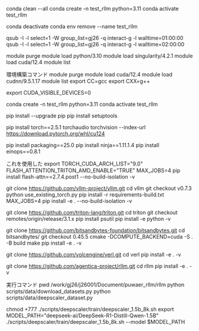 conda clean --all
conda create -n test_rllm python=3.11
conda activate test_rllm

conda deactivate
conda env remove --name test_rllm


qsub -I -l select=1 -W group_list=gj26 -q interact-g -l walltime=01:00:00
qsub -I -l select=1 -W group_list=gj26 -q interact-g -l walltime=02:00:00


module purge 
module load python/3.10
module load singularity/4.2.1
module load cuda/12.4
module list


環境構築コマンド
module purge 
module load cuda/12.4
module load cudnn/9.5.1.17
module list
export CC=gcc
export CXX=g++

export CUDA_VISIBLE_DEVICES=0

conda create -n test_rllm python=3.11
conda activate test_rllm

pip install --upgrade pip
pip install setuptools

pip install torch==2.5.1 torchaudio torchvision --index-url https://download.pytorch.org/whl/cu124

pip install packaging==25.0
pip install ninja==1.11.1.4
pip install einops==0.8.1

これを使用した
export TORCH_CUDA_ARCH_LIST="9.0"
FLASH_ATTENTION_TRITON_AMD_ENABLE="TRUE"
MAX_JOBS=4 pip install flash-attn==2.7.4.post1 --no-build-isolation -v

git clone https://github.com/vllm-project/vllm.git
cd vllm
git checkout v0.7.3
python use_existing_torch.py 
pip install -r requirements-build.txt
MAX_JOBS=4 pip install -e . --no-build-isolation -v

git clone https://github.com/triton-lang/triton.git
cd triton
git checkout remotes/origin/release/3.1.x
pip install psutil
pip install -e python -v

git clone https://github.com/bitsandbytes-foundation/bitsandbytes.git
cd bitsandbytes/
git checkout 0.45.5
cmake -DCOMPUTE_BACKEND=cuda -S . -B build
make
pip install -e . -v



git clone https://github.com/volcengine/verl.git
cd verl
pip install -e . -v


git clone https://github.com/agentica-project/rllm.git
cd rllm
pip install -e . -v


実行コマンド
pwd /work/gj26/j26001/Document/puwaer_rllm/rllm
python scripts/data/download_datasets.py
python scripts/data/deepscaler_dataset.py

chmod +777 ./scripts/deepscaler/train/deepscaler_1.5b_8k.sh
export MODEL_PATH="deepseek-ai/DeepSeek-R1-Distill-Qwen-1.5B"
./scripts/deepscaler/train/deepscaler_1.5b_8k.sh --model $MODEL_PATH


